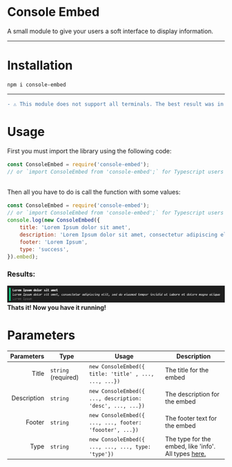 # Console Embed
A small module to give your users a soft interface to display information.

---

# Installation
```
npm i console-embed
```

---
 
```diff
- ⚠ This module does not support all terminals. The best result was in the visual studio code terminal (tested three terminals).
```

# Usage
First you must import the library using the following code:

```javascript
const ConsoleEmbed = require('console-embed');
// or `import ConsoleEmbed from 'console-embed';` for Typescript users
```
\
Then all you have to do is call the function with some values:
```javascript
const ConsoleEmbed = require('console-embed');
// or `import ConsoleEmbed from 'console-embed';` for Typescript users
console.log(new ConsoleEmbed({
	title: 'Lorem Ipsum dolor sit amet',
	description: 'Lorem Ipsum dolor sit amet, consectetur adipiscing elit, sed do eiusmod tempor incidid ut labore et dolore magna aliqua',
	footer: 'Lorem Ipsum',
	type: 'success',
}).embed);
```
### Results:
![Image unavailable](result.png?raw=true "Result") \
**Thats it! Now you have it running!**

# Parameters
|  Parameters | Type                | Usage                                                     | Description                                                                                                                                                        |
|------------:|---------------------|-----------------------------------------------------------|--------------------------------------------------------------------------------------------------------------------------------------------------------------------|
| Title       | `string` (required) | `new ConsoleEmbed({ title: 'title' , ..., ..., ...})`     | The title for the embed                                                                                                                                            |
| Description | `string`            | `new ConsoleEmbed({ ..., description: 'desc', ..., ...})` | The description for the embed                                                                                                                                      |
| Footer      | `string`            | `new ConsoleEmbed({ ..., ..., footer: 'foooter', ...})`   | The footer text for the embed                                                                                                                                      |
| Type        | `string`            | `new ConsoleEmbed({ ..., ..., ..., type: 'type'})`        | The type for the embed, like 'info'. All types [here.](https://cdn.discordapp.com/attachments/778786796225298444/898000847395491880/types.txt "Types for 'types'") |

